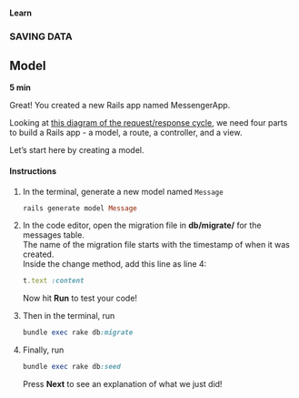 #### Learn

### SAVING DATA

## Model

**5 min**

Great! You created a new Rails app named MessengerApp.

Looking at [this diagram of the request/response cycle](https://www.codecademy.com/articles/request-response-cycle-dynamic),
we need four parts to build a Rails app - a model, a route, a controller, and a view.

Let’s start here by creating a model.

#### Instructions

1. In the terminal, generate a new model named `Message`

   ```ruby
   rails generate model Message
   ```

2. In the code editor, open the migration file in **db/migrate/** for the messages table. <br>
   The name of the migration file starts with the timestamp of when it was created. <br>
   Inside the change method, add this line as line 4:

   ```ruby
   t.text :content
   ```

   Now hit **Run** to test your code!

3. Then in the terminal, run

   ```ruby
   bundle exec rake db:migrate
   ```

4. Finally, run

   ```ruby
   bundle exec rake db:seed
   ```

   Press **Next** to see an explanation of what we just did!
